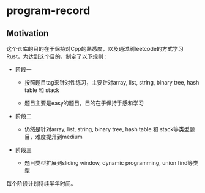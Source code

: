 # program-record

## Motivation

这个仓库的目的在于保持对Cpp的熟悉度，以及通过刷leetcode的方式学习Rust，为达到这个目的，制定了以下规则：

* 阶段一
  
  * 按照题目tag来针对性练习，主要针对array, list, string, binary tree, hash table 和 stack
  
  * 题目主要是easy的题目，目的在于保持手感和学习

* 阶段二
  
  * 仍然是针对array, list, string, binary tree, hash table 和 stack等类型题目，难度提升到medium

* 阶段三
  
  * 题目类型扩展到sliding window, dynamic programming, union find等类型

每个阶段计划持续半年时间。
